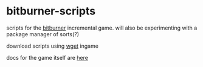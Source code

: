 # bitburner-scripts

scripts for the [bitburner](https://danielyxie.github.io/bitburner/) incremental game.  will also be experimenting with a package manager of sorts(?)

download scripts using [wget](https://bitburner.readthedocs.io/en/latest/basicgameplay/terminal.html?highlight=wget#wget) ingame

docs for the game itself are [here](https://bitburner.readthedocs.io/en/latest/index.html)
